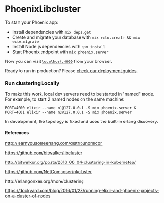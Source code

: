 # PhoenixLibcluster

To start your Phoenix app:

  * Install dependencies with `mix deps.get`
  * Create and migrate your database with `mix ecto.create && mix ecto.migrate`
  * Install Node.js dependencies with `npm install`
  * Start Phoenix endpoint with `mix phoenix.server`

Now you can visit [`localhost:4000`](http://localhost:4000) from your browser.

Ready to run in production? Please [check our deployment guides](http://www.phoenixframework.org/docs/deployment).

### Run clustering Locally

To make this work, local dev servers need to be started in "named" mode. For example, to start 2 named nodes on the same machine:

```
PORT=4000 elixir --name n1@127.0.0.1 -S mix phoenix.server &
PORT=4001 elixir --name n2@127.0.0.1 -S mix phoenix.server
```

In development, the topology is fixed and uses the built-in erlang discovery.

#### References

http://learnyousomeerlang.com/distribunomicon

https://github.com/bitwalker/libcluster

http://bitwalker.org/posts/2016-08-04-clustering-in-kubernetes/

https://github.com/NetComposer/nkcluster

http://erlangonxen.org/more/clustering

https://dockyard.com/blog/2016/01/28/running-elixir-and-phoenix-projects-on-a-cluster-of-nodes
